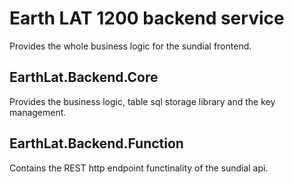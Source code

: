 # Earth LAT 1200 backend service
Provides the whole business logic for the sundial frontend.

## EarthLat.Backend.Core
Provides the business logic, table sql storage library and the key management.

## EarthLat.Backend.Function
Contains the REST http endpoint functinality of the sundial api.
